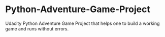 # Python-Adventure-Game-Project
Udacity Python Adventure Game Project that helps one to build a working game and runs without errors.
